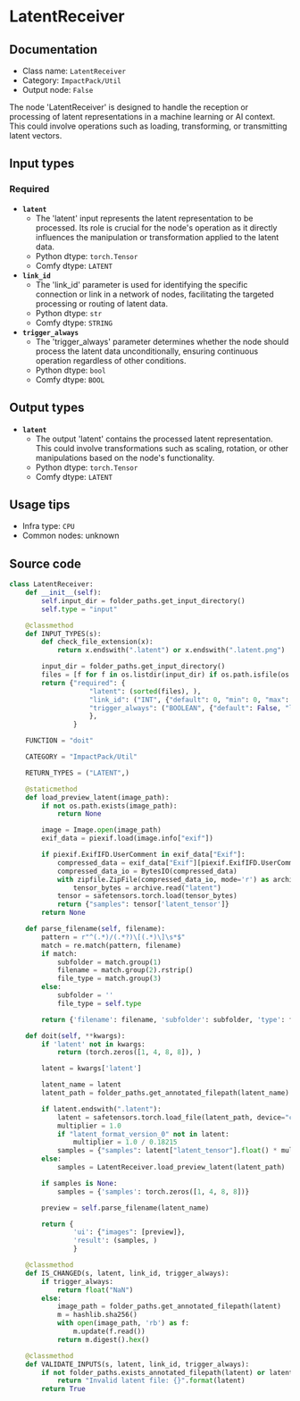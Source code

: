 # LatentReceiver
## Documentation
- Class name: `LatentReceiver`
- Category: `ImpactPack/Util`
- Output node: `False`

The node 'LatentReceiver' is designed to handle the reception or processing of latent representations in a machine learning or AI context. This could involve operations such as loading, transforming, or transmitting latent vectors.
## Input types
### Required
- **`latent`**
    - The 'latent' input represents the latent representation to be processed. Its role is crucial for the node's operation as it directly influences the manipulation or transformation applied to the latent data.
    - Python dtype: `torch.Tensor`
    - Comfy dtype: `LATENT`
- **`link_id`**
    - The 'link_id' parameter is used for identifying the specific connection or link in a network of nodes, facilitating the targeted processing or routing of latent data.
    - Python dtype: `str`
    - Comfy dtype: `STRING`
- **`trigger_always`**
    - The 'trigger_always' parameter determines whether the node should process the latent data unconditionally, ensuring continuous operation regardless of other conditions.
    - Python dtype: `bool`
    - Comfy dtype: `BOOL`
## Output types
- **`latent`**
    - The output 'latent' contains the processed latent representation. This could involve transformations such as scaling, rotation, or other manipulations based on the node's functionality.
    - Python dtype: `torch.Tensor`
    - Comfy dtype: `LATENT`
## Usage tips
- Infra type: `CPU`
- Common nodes: unknown


## Source code
```python
class LatentReceiver:
    def __init__(self):
        self.input_dir = folder_paths.get_input_directory()
        self.type = "input"

    @classmethod
    def INPUT_TYPES(s):
        def check_file_extension(x):
            return x.endswith(".latent") or x.endswith(".latent.png")

        input_dir = folder_paths.get_input_directory()
        files = [f for f in os.listdir(input_dir) if os.path.isfile(os.path.join(input_dir, f)) and check_file_extension(f)]
        return {"required": {
                    "latent": (sorted(files), ),
                    "link_id": ("INT", {"default": 0, "min": 0, "max": sys.maxsize, "step": 1}),
                    "trigger_always": ("BOOLEAN", {"default": False, "label_on": "enable", "label_off": "disable"}),
                    },
                }

    FUNCTION = "doit"

    CATEGORY = "ImpactPack/Util"

    RETURN_TYPES = ("LATENT",)

    @staticmethod
    def load_preview_latent(image_path):
        if not os.path.exists(image_path):
            return None

        image = Image.open(image_path)
        exif_data = piexif.load(image.info["exif"])

        if piexif.ExifIFD.UserComment in exif_data["Exif"]:
            compressed_data = exif_data["Exif"][piexif.ExifIFD.UserComment]
            compressed_data_io = BytesIO(compressed_data)
            with zipfile.ZipFile(compressed_data_io, mode='r') as archive:
                tensor_bytes = archive.read("latent")
            tensor = safetensors.torch.load(tensor_bytes)
            return {"samples": tensor['latent_tensor']}
        return None

    def parse_filename(self, filename):
        pattern = r"^(.*)/(.*?)\[(.*)\]\s*$"
        match = re.match(pattern, filename)
        if match:
            subfolder = match.group(1)
            filename = match.group(2).rstrip()
            file_type = match.group(3)
        else:
            subfolder = ''
            file_type = self.type

        return {'filename': filename, 'subfolder': subfolder, 'type': file_type}

    def doit(self, **kwargs):
        if 'latent' not in kwargs:
            return (torch.zeros([1, 4, 8, 8]), )

        latent = kwargs['latent']

        latent_name = latent
        latent_path = folder_paths.get_annotated_filepath(latent_name)

        if latent.endswith(".latent"):
            latent = safetensors.torch.load_file(latent_path, device="cpu")
            multiplier = 1.0
            if "latent_format_version_0" not in latent:
                multiplier = 1.0 / 0.18215
            samples = {"samples": latent["latent_tensor"].float() * multiplier}
        else:
            samples = LatentReceiver.load_preview_latent(latent_path)

        if samples is None:
            samples = {'samples': torch.zeros([1, 4, 8, 8])}

        preview = self.parse_filename(latent_name)

        return {
                'ui': {"images": [preview]},
                'result': (samples, )
                }

    @classmethod
    def IS_CHANGED(s, latent, link_id, trigger_always):
        if trigger_always:
            return float("NaN")
        else:
            image_path = folder_paths.get_annotated_filepath(latent)
            m = hashlib.sha256()
            with open(image_path, 'rb') as f:
                m.update(f.read())
            return m.digest().hex()

    @classmethod
    def VALIDATE_INPUTS(s, latent, link_id, trigger_always):
        if not folder_paths.exists_annotated_filepath(latent) or latent.startswith("/") or ".." in latent:
            return "Invalid latent file: {}".format(latent)
        return True

```
